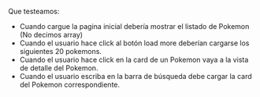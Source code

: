 Que testeamos:

- Cuando cargue la pagina inicial debería mostrar el listado de Pokemon (No decimos array)
- Cuando el usuario hace click al botón load more deberían cargarse los siguientes 20 pokemons.
- Cuando el usuario hace click en la card de un Pokemon vaya a la vista de detalle del Pokemon.
- Cuando el usuario escriba en la barra de búsqueda debe cargar la card del Pokemon correspondiente.
